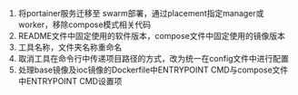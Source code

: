 1. 将portainer服务迁移至 swarm部署，通过placement指定manager或worker，移除compose模式相关代码 
2. README文件中固定使用的软件版本，compose文件中固定使用的镜像版本 
3. 工具名称，文件夹名称重命名 
4. 取消工具在命令行中传递项目路径的方式，改为统一在config文件中进行配置 
5. 处理base镜像及ioc镜像的Dockerfile中ENTRYPOINT CMD与compose文件中ENTRYPOINT CMD设置项